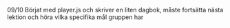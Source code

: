 09/10
Börjat med player.js och skriver en liten dagbok, måste fortsätta nästa lektion och höra vilka specifika mål gruppen har